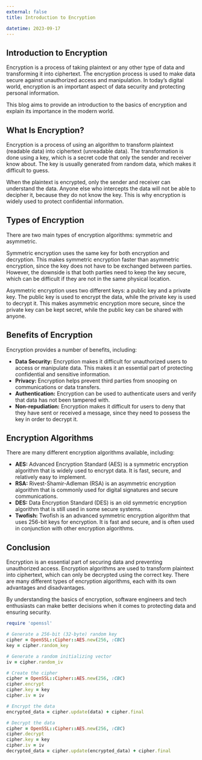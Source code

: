 ```yaml
---
external: false
title: Introduction to Encryption

datetime: 2023-09-17
---
```



## Introduction to Encryption 

Encryption is a process of taking plaintext or any other type of data and transforming it into ciphertext. The encryption process is used to make data secure against unauthorized access and manipulation. In today’s digital world, encryption is an important aspect of data security and protecting personal information. 

This blog aims to provide an introduction to the basics of encryption and explain its importance in the modern world. 

## What Is Encryption? 

Encryption is a process of using an algorithm to transform plaintext (readable data) into ciphertext (unreadable data). The transformation is done using a key, which is a secret code that only the sender and receiver know about. The key is usually generated from random data, which makes it difficult to guess. 

When the plaintext is encrypted, only the sender and receiver can understand the data. Anyone else who intercepts the data will not be able to decipher it, because they do not know the key. This is why encryption is widely used to protect confidential information.

## Types of Encryption 

There are two main types of encryption algorithms: symmetric and asymmetric. 

Symmetric encryption uses the same key for both encryption and decryption. This makes symmetric encryption faster than asymmetric encryption, since the key does not have to be exchanged between parties. However, the downside is that both parties need to keep the key secure, which can be difficult if they are not in the same physical location. 

Asymmetric encryption uses two different keys: a public key and a private key. The public key is used to encrypt the data, while the private key is used to decrypt it. This makes asymmetric encryption more secure, since the private key can be kept secret, while the public key can be shared with anyone. 

## Benefits of Encryption 

Encryption provides a number of benefits, including: 

- **Data Security:** Encryption makes it difficult for unauthorized users to access or manipulate data. This makes it an essential part of protecting confidential and sensitive information. 
- **Privacy:** Encryption helps prevent third parties from snooping on communications or data transfers. 
- **Authentication:** Encryption can be used to authenticate users and verify that data has not been tampered with. 
- **Non-repudiation:** Encryption makes it difficult for users to deny that they have sent or received a message, since they need to possess the key in order to decrypt it. 

## Encryption Algorithms 

There are many different encryption algorithms available, including: 

- **AES:** Advanced Encryption Standard (AES) is a symmetric encryption algorithm that is widely used to encrypt data. It is fast, secure, and relatively easy to implement. 
- **RSA:** Rivest-Shamir-Adleman (RSA) is an asymmetric encryption algorithm that is commonly used for digital signatures and secure communications. 
- **DES:** Data Encryption Standard (DES) is an old symmetric encryption algorithm that is still used in some secure systems. 
- **Twofish:** Twofish is an advanced symmetric encryption algorithm that uses 256-bit keys for encryption. It is fast and secure, and is often used in conjunction with other encryption algorithms. 

## Conclusion 

Encryption is an essential part of securing data and preventing unauthorized access. Encryption algorithms are used to transform plaintext into ciphertext, which can only be decrypted using the correct key. There are many different types of encryption algorithms, each with its own advantages and disadvantages. 

By understanding the basics of encryption, software engineers and tech enthusiasts can make better decisions when it comes to protecting data and ensuring security. 

```ruby
require 'openssl'

# Generate a 256-bit (32-byte) random key
cipher = OpenSSL::Cipher::AES.new(256, :CBC)
key = cipher.random_key

# Generate a random initializing vector 
iv = cipher.random_iv

# Create the cipher 
cipher = OpenSSL::Cipher::AES.new(256, :CBC)
cipher.encrypt
cipher.key = key
cipher.iv = iv

# Encrypt the data 
encrypted_data = cipher.update(data) + cipher.final

# Decrypt the data 
cipher = OpenSSL::Cipher::AES.new(256, :CBC)
cipher.decrypt
cipher.key = key
cipher.iv = iv
decrypted_data = cipher.update(encrypted_data) + cipher.final
```
